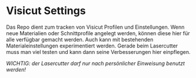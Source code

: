 Visicut Settings
================

Das Repo dient zum tracken von Visicut Profilen und Einstellungen. Wenn neue
Materialien oder Schnittprofile angelegt werden, können diese hier für alle
verfügbar gemacht werden. Auch kann mit bestehenden Materialeinstellungen
experimentiert werden. Gerade beim Lasercutter muss man viel testen und kann
dann seine Verbesserungen hier einpflegen.

*WICHTIG: der Lasercutter darf nur nach persönlicher Einweisung benutzt werden!*
